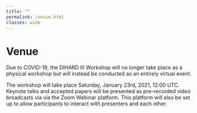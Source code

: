 ```yaml
---
title: ""
permalink: /venue.html
classes: wide
---
```


# Venue
Due to COVID-19, the DIHARD III Workshop will no longer take place as a
physical workshop but will instead be conducted as an entirely virtual event.

The workshop will take place Saturday, January 23rd, 2021, 12:00 UTC. Keynote talks and
accepted papers will be presented as pre-recorded video broadcasts via via the Zoom Webinar platform. This platform will also be set up to allow participants to
interact with presenters and each other.

